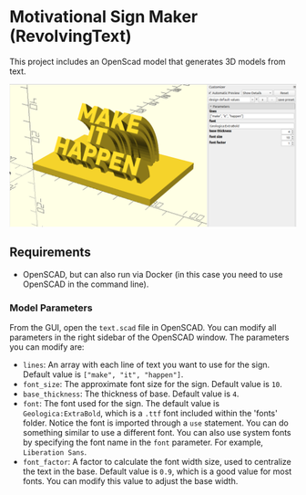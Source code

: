 # Motivational Sign Maker (RevolvingText)
This project includes an OpenScad model that generates 3D models from text.

![Screenshot of OpenSCAD showing custom model](examples/make-it-happen.png)


## Requirements
- OpenSCAD, but can also run via Docker (in this case you need to use OpenSCAD in the command line).


### Model Parameters
From the GUI, open the `text.scad` file in OpenSCAD. You can modify all parameters in the right sidebar of the OpenSCAD window. The parameters you can modify are:   
- `lines`: An array with each line of text you want to use for the sign. Default value is `["make", "it", "happen"]`.
- `font_size`: The approximate font size for the sign. Default value is `10`.
- `base_thickness`: The thickness of base. Default value is `4`.
- `font`: The font used for the sign. The default value is `Geologica:ExtraBold`, which is a `.ttf` font included within the 'fonts' folder. Notice the font is imported through a `use` statement. You can do something similar to use a different font. You can also use system fonts by specifying the font name in the `font` parameter. For example, `Liberation Sans`.
- `font_factor`: A factor to calculate the font width size, used to centralize the text in the base. Default value is `0.9`, which is a good value for most fonts. You can modify this value to adjust the base width.